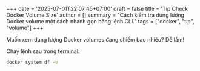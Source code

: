 +++
date = '2025-07-01T22:07:45+07:00'
draft = false
title = 'Tip Check Docker Volume Size'
author = []
summary = "Cách kiểm tra dung lượng Docker volume một cách nhanh gọn bằng lệnh CLI."
tags = ["docker", "tip", "volume"]
+++

Muốn xem dung lượng Docker volumes đang chiếm bao nhiêu? Dễ lắm!

Chạy lệnh sau trong terminal:

```bash
docker system df -v
```
